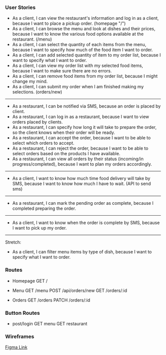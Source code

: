 ### User Stories
* As a client, I can view the restaurant's information and log in as a client, because I want to place a pickup order. (homepage "/")
* As a client, I can browse the menu and look at dishes and their prices, because I want to know the various food options available at the restaurant. (/menu)
* As a client, I can select the quantity of each items from the menu, because I want to specify how much of the food item I want to order.
* As a client, I can add selected quantity of item to my order list, because I want to specify what I want to order.
* As a client, I can view my order list with my selected food items, because I want to make sure there are no errors.
* As a client, I can remove food items from my order list, because I might change my mind.
* As a client, I can submit my order when I am finished making my selections. (orders/new)
---
* As a restaurant, I can be notified via SMS, because an order is placed by client.
* As a restaurant, I can log in as a restaurant, because I want to view orders placed by clients.
* As a restaurant, I can specify how long it will take to prepare the order, so the client knows when their order will be ready.
* As a restaurant, I can accept the order, because I want to be able to select which orders to accept.
* As a restaurant, I can reject the order, because I want to be able to select orders based on the products I have available.
* As a restaurant, I can view all orders by their status (incoming/in progress/completed), because I want to plan my orders accordingly.
---
* As a client, I want to know how much time food delivery will take by SMS, because I want to know how much I have to wait. (API to send sms)
---
* As a restaurant, I can mark the pending order as complete, because I completed preparing the order.
---
* As a client, I want to know when the order is complete by SMS, because I want to pick up my order.
---
Stretch:
* As a client, I can filter menu items by type of dish, because I want to specify what I want to order.

### Routes
* Homepage
GET /

* Menu
GET /menu
POST /api/orders/new
GET /orders/:id

* Orders
GET /orders
PATCH /orders/:id


### Button Routes 

* post/login
  GET menu
  GET restaurant 

### Wireframes
[Figma Link](https://www.figma.com/file/nkLKogYBxEIKmlWt9HJhKC/Midterm---Wireframes?node-id=0%3A1&t=DbaPlRRuWrCrxGaa-1)
